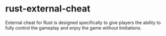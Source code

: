 # rust-external-cheat
External cheat for Rust is designed specifically to give players the ability to fully control the gameplay and enjoy the game without limitations.
